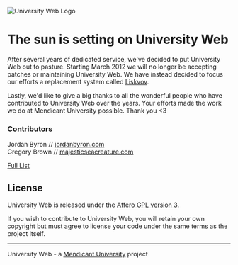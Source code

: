 ![University Web Logo](https://github.com/mendicant-original/university-web/raw/master/doc/university-web.png)

# The sun is setting on University Web

After several years of dedicated service, we've decided to put University Web
out to pasture. Starting March 2012 we will no longer be accepting patches or
maintaining University Web. We have instead decided to focus our efforts a
replacement system called
[Liskvov](https://github.com/mendicant-original/liskov).

Lastly, we'd like to give a big thanks to all the wonderful people who have
contributed to University Web over the years. Your efforts made the work we do
at Mendicant University possible. Thank you <3

### Contributors

Jordan Byron // [jordanbyron.com](http://jordanbyron.com) <br/>
Gregory Brown // [majesticseacreature.com](http://majesticseacreature.com/)

[Full List](https://github.com/mendicant-original/university-web/contributors)

## License

University Web is released under the [Affero GPL version 3](http://www.gnu.org/licenses/agpl.html).

If you wish to contribute to University Web, you will retain your own copyright but must agree to license your code under the same terms as the project itself.

------

University Web - a [Mendicant University](http://mendicantuniversity.org) project
